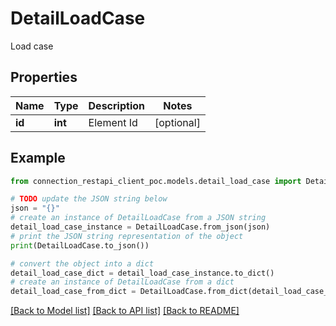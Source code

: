 # DetailLoadCase

Load case

## Properties

Name | Type | Description | Notes
------------ | ------------- | ------------- | -------------
**id** | **int** | Element Id | [optional] 

## Example

```python
from connection_restapi_client_poc.models.detail_load_case import DetailLoadCase

# TODO update the JSON string below
json = "{}"
# create an instance of DetailLoadCase from a JSON string
detail_load_case_instance = DetailLoadCase.from_json(json)
# print the JSON string representation of the object
print(DetailLoadCase.to_json())

# convert the object into a dict
detail_load_case_dict = detail_load_case_instance.to_dict()
# create an instance of DetailLoadCase from a dict
detail_load_case_from_dict = DetailLoadCase.from_dict(detail_load_case_dict)
```
[[Back to Model list]](../README.md#documentation-for-models) [[Back to API list]](../README.md#documentation-for-api-endpoints) [[Back to README]](../README.md)


